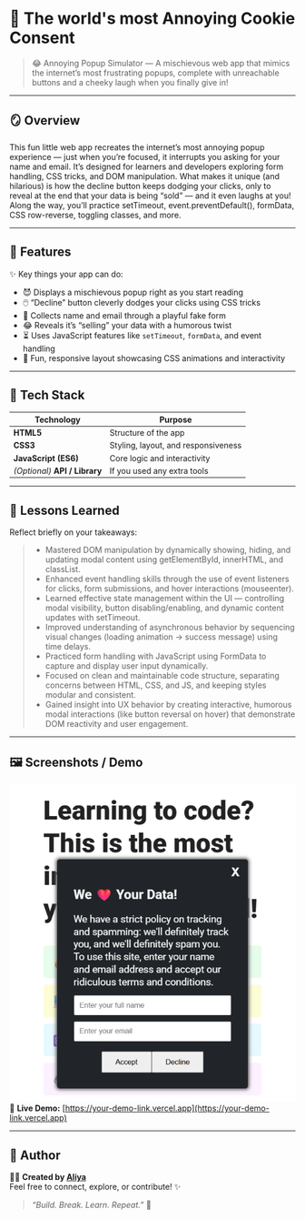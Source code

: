 


# 🌸 The world's most Annoying Cookie Consent

> 😂 Annoying Popup Simulator — A mischievous web app that mimics the internet’s most frustrating popups, complete with unreachable buttons and a cheeky laugh when you finally give in!

---

## 🪞 Overview  
This fun little web app recreates the internet’s most annoying popup experience — just when you’re focused, it interrupts you asking for your name and email. It’s designed for learners and developers exploring form handling, CSS tricks, and DOM manipulation. What makes it unique (and hilarious) is how the decline button keeps dodging your clicks, only to reveal at the end that your data is being “sold” — and it even laughs at you! Along the way, you’ll practice setTimeout, event.preventDefault(), formData, CSS row-reverse, toggling classes, and more.

---

## 🚀 Features

✨ Key things your app can do:

* 😈 Displays a mischievous popup right as you start reading
* 🖱️ “Decline” button cleverly dodges your clicks using CSS tricks
* 📩 Collects name and email through a playful fake form
* 😂 Reveals it’s “selling” your data with a humorous twist
* ⏳ Uses JavaScript features like `setTimeout`, `formData`, and event handling
* 🎨 Fun, responsive layout showcasing CSS animations and interactivity


---

## 🧱 Tech Stack  
| Technology | Purpose |
|-------------|----------|
| **HTML5** | Structure of the app |
| **CSS3** | Styling, layout, and responsiveness |
| **JavaScript (ES6)** | Core logic and interactivity |
| *(Optional)* **API / Library** | If you used any extra tools |

---

## 🌿 Lessons Learned  
Reflect briefly on your takeaways:  
> - Mastered DOM manipulation by dynamically showing, hiding, and updating modal content using getElementById, innerHTML, and classList.
> - Enhanced event handling skills through the use of event listeners for clicks, form submissions, and hover interactions (mouseenter). 
> - Learned effective state management within the UI — controlling modal visibility, button disabling/enabling, and dynamic content updates with setTimeout.
> - Improved understanding of asynchronous behavior by sequencing visual changes (loading animation → success message) using time delays.
> - Practiced form handling with JavaScript using FormData to capture and display user input dynamically.
> - Focused on clean and maintainable code structure, separating concerns between HTML, CSS, and JS, and keeping styles modular and consistent.
> - Gained insight into UX behavior by creating interactive, humorous modal interactions (like button reversal on hover) that demonstrate DOM reactivity and user engagement.

---

## 🖼️ Screenshots / Demo   

![App Screenshot](./images/App%20Screenshot.png)  
🔗 **Live Demo:** [https://your-demo-link.vercel.app](https://your-demo-link.vercel.app)

---

## 💫 Author  
👩‍💻 **Created by [Aliya](https://github.com/yourusername)**  
Feel free to connect, explore, or contribute! ✨  

> _“Build. Break. Learn. Repeat.”_ 🌸  
